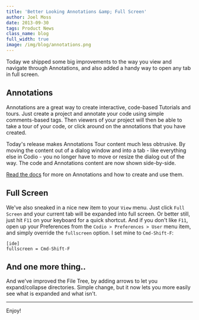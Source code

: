 ```yaml
---
title: 'Better Looking Annotations &amp; Full Screen'
author: Joel Moss
date: 2013-09-30
tags: Product News
class_name: blog
full_width: true
image: /img/blog/annotations.png
---
```


Today we shipped some big improvements to the way you view and navigate through Annotations, and also added a handy way to open any tab in full screen.

## Annotations

Annotations are a great way to create interactive, code-based Tutorials and tours. Just create a project and annotate your code using simple comments-based tags. Then viewers of your project will then be able to take a tour of your code, or click around on the annotations that you have created.

Today's release makes Annotations Tour content much less obtrusive. By moving the content out of a dialog window and into a tab - like everything else in Codio - you no longer have to move or resize the dialog out of the way. The code and Annotations content are now shown side-by-side.

[Read the docs](/docs/annotations) for more on Annotations and how to create and use them.

## Full Screen

We've also sneaked in a nice new item to your `View` menu. Just click `Full Screen` and your current tab will be expanded into full screen. Or better still, just hit `F11` on your keyboard for a quick shortcut. And if you don't like `F11`, open up your Preferences from the `Codio > Preferences > User` menu item, and simply override the `fullscreen` option. I set mine to `Cmd-Shift-F`:

```
[ide]
fullscreen = Cmd-Shift-F
```

## And one more thing..

And we've improved the File Tree, by adding arrows to let you expand/collapse directories. Simple change, but it now lets you more easily see what is expanded and what isn't.

---

Enjoy!